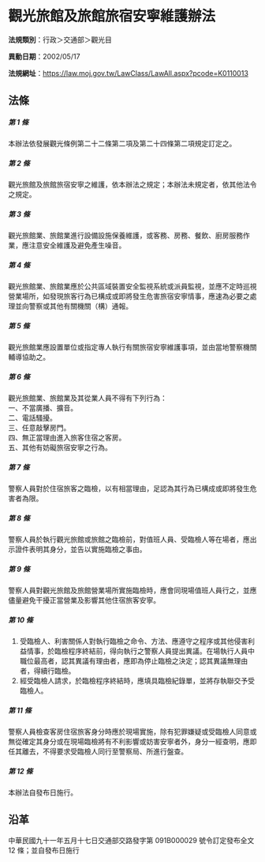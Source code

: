 # 觀光旅館及旅館旅宿安寧維護辦法


**法規類別**：行政＞交通部＞觀光目

**異動日期**：2002/05/17  

**法規網址**：https://law.moj.gov.tw/LawClass/LawAll.aspx?pcode=K0110013



## 法條
##### 第 1 條
本辦法依發展觀光條例第二十二條第二項及第二十四條第二項規定訂定之。

##### 第 2 條
觀光旅館及旅館旅宿安寧之維護，依本辦法之規定；本辦法未規定者，依其他法令之規定。

##### 第 3 條
觀光旅館業、旅館業進行設備設施保養維護，或客務、房務、餐飲、廚房服務作業，應注意安全維護及避免產生噪音。

##### 第 4 條
觀光旅館業、旅館業應於公共區域裝置安全監視系統或派員監視，並應不定時巡視營業場所，如發現旅客行為已構成或即將發生危害旅宿安寧情事，應速為必要之處理並向警察或其他有關機關（構）通報。

##### 第 5 條
觀光旅館業應設置單位或指定專人執行有關旅宿安寧維護事項，並由當地警察機關輔導協助之。

##### 第 6 條
觀光旅館業、旅館業及其從業人員不得有下列行為：  
一、不當廣播、擴音。  
二、電話騷擾。  
三、任意敲擊房門。  
四、無正當理由進入旅客住宿之客房。  
五、其他有妨礙旅宿安寧之行為。

##### 第 7 條
警察人員對於住宿旅客之臨檢，以有相當理由，足認為其行為已構成或即將發生危害者為限。

##### 第 8 條
警察人員於執行觀光旅館或旅館之臨檢前，對值班人員、受臨檢人等在場者，應出示證件表明其身分，並告以實施臨檢之事由。

##### 第 9 條
警察人員對觀光旅館及旅館營業場所實施臨檢時，應會同現場值班人員行之，並應儘量避免干擾正當營業及影響其他住宿旅客安寧。

##### 第 10 條
1. 受臨檢人、利害關係人對執行臨檢之命令、方法、應遵守之程序或其他侵害利益情事，於臨檢程序終結前，得向執行之警察人員提出異議。在場執行人員中職位最高者，認其異議有理由者，應即為停止臨檢之決定；認其異議無理由者，得續行臨檢。
1. 經受臨檢人請求，於臨檢程序終結時，應填具臨檢紀錄單，並將存執聯交予受臨檢人。

##### 第 11 條
警察人員檢查客房住宿旅客身分時應於現場實施，除有犯罪嫌疑或受臨檢人同意或無從確定其身分或在現場臨檢將有不利影響或妨害安寧者外，身分一經查明，應即任其離去，不得要求受臨檢人同行至警察局、所進行盤查。

##### 第 12 條
本辦法自發布日施行。

## 沿革
中華民國九十一年五月十七日交通部交路發字第 091B000029 號令訂定發布全文 12 條；並自發布日施行

